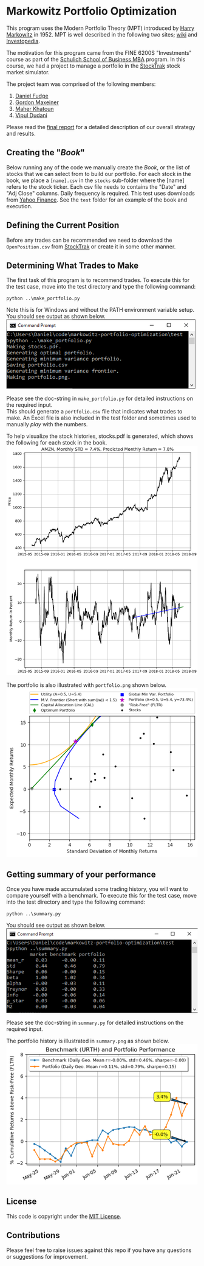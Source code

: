 # Markowitz Portfolio Optimization
This program uses the Modern Portfolio Theory (MPT) introduced by [Harry Markowitz](https://en.wikipedia.org/wiki/Harry_Markowitz) in 1952.
MPT is well described in the following two sites; [wiki](https://en.wikipedia.org/wiki/Modern_portfolio_theory) and [Investopedia](https://www.investopedia.com/terms/m/modernportfoliotheory.asp).   

The motivation for this program came from the FINE 6200S "Investments" course as part of the [Schulich School of Business MBA](https://schulich.yorku.ca/programs/mba/) program.
In this course, we had a project to manage a portfolio in the [StockTrak](https://www.stocktrak.com/) stock market simulator.   

The project team was comprised of the following members:
1. [Daniel Fudge](http://www.linkedin.com/in/daniel-fudge)
2. [Gordon Maxeiner](http://linkedin.com/in/gordon-maxeiner-795a7271)
3. [Maher Khatoun](http://linkedin.com/in/maher-khatoun)
4. [Vipul Dudani](http://linkedin.com/in/vipul-dudani) 

Please read the [final report](docs/final_report.pdf) for a detailed description of our overall strategy and results.

## Creating the "_Book_"
Below running any of the code we manually create the _Book_, or the list of stocks that we can select from to build our portfolio.
For each stock in the book, we place a `[name].csv` in the `stocks` sub-folder where the [name] refers to the stock ticker. 
Each csv file needs to contains the "Date" and "Adj Close" columns.  Daily frequency is required. 
This test uses downloads from [Yahoo Finance](http://ca.finance.yahoo.com).
See the `test` folder for an example of the book and execution.

## Defining the Current Position
Before any trades can be recommended we need to download the `OpenPosition.csv` from [StockTrak](https://www.stocktrak.com/) or create it in some other manner.

## Determining What Trades to Make
The first task of this program is to recommend trades.  To execute this for the test case, move into the test directory and type the following command:
```
python ..\make_portfolio.py
```  
Note this is for Windows and without the PATH environment variable setup.  You should see output as shown below.  
![make_portfolio](docs/make_portfolio.png)

Please see the doc-string in `make_portfolio.py` for detailed instructions on the required input.  
This should generate a `portfolio.csv` file that indicates what trades to make. 
An Excel file is also included in the test folder and sometimes used to manually _play_ with the numbers.  

To help visualize the stock histories, stocks.pdf is generated, which shows the following for each stock in the book.  
![stocks](docs/stocks.png)  

The portfolio is also illustrated with `portfolio.png` shown below.  
![portfolio](docs/portfolio.png)


## Getting summary of your performance
Once you have made accumulated some trading history, you will want to compare yourself with a benchmark. 
To execute this for the test case, move into the test directory and type the following command:
```
python ..\summary.py
```  
You should see output as shown below.  
![summary_output](docs/summary_output.png)

Please see the doc-string in `summary.py` for detailed instructions on the required input.  

The portfolio history is illustrated in `summary.png` as shown below.
![summary](docs/summary.png)

## License
This code is copyright under the [MIT License](LICENSE).

## Contributions
Please feel free to raise issues against this repo if you have any questions or suggestions for improvement.
